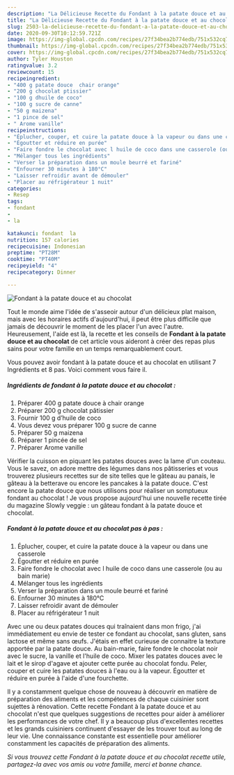 ```yaml
---
description: "La Délicieuse Recette du Fondant à la patate douce et au chocolat"
title: "La Délicieuse Recette du Fondant à la patate douce et au chocolat"
slug: 2503-la-delicieuse-recette-du-fondant-a-la-patate-douce-et-au-chocolat
date: 2020-09-30T10:12:59.721Z
image: https://img-global.cpcdn.com/recipes/27f34bea2b774edb/751x532cq70/fondant-a-la-patate-douce-et-au-chocolat-photo-principale-de-la-recette.jpg
thumbnail: https://img-global.cpcdn.com/recipes/27f34bea2b774edb/751x532cq70/fondant-a-la-patate-douce-et-au-chocolat-photo-principale-de-la-recette.jpg
cover: https://img-global.cpcdn.com/recipes/27f34bea2b774edb/751x532cq70/fondant-a-la-patate-douce-et-au-chocolat-photo-principale-de-la-recette.jpg
author: Tyler Houston
ratingvalue: 3.2
reviewcount: 15
recipeingredient:
- "400 g patate douce  chair orange"
- "200 g chocolat ptissier"
- "100 g dhuile de coco"
- "100 g sucre de canne"
- "50 g maizena"
- "1 pince de sel"
- " Arome vanille"
recipeinstructions:
- "Éplucher, couper, et cuire la patate douce à la vapeur ou dans une casserole"
- "Égoutter et réduire en purée"
- "Faire fondre le chocolat avec l huile de coco dans une casserole (ou au bain marie)"
- "Mélanger tous les ingrédients"
- "Verser la préparation dans un moule beurré et fariné"
- "Enfourner 30 minutes à 180°C"
- "Laisser refroidir avant de démouler"
- "Placer au réfrigérateur 1 nuit"
categories:
- Resep
tags:
- fondant
- 
- la

katakunci: fondant  la 
nutrition: 157 calories
recipecuisine: Indonesian
preptime: "PT28M"
cooktime: "PT40M"
recipeyield: "4"
recipecategory: Dinner

---
```



![Fondant à la patate douce et au chocolat](https://img-global.cpcdn.com/recipes/27f34bea2b774edb/751x532cq70/fondant-a-la-patate-douce-et-au-chocolat-photo-principale-de-la-recette.jpg)

Tout le monde aime l'idée de s'asseoir autour d'un délicieux plat maison, mais avec les horaires actifs d'aujourd'hui, il peut être plus difficile que jamais de découvrir le moment de les placer l'un avec l'autre. Heureusement, l'aide est là, la recette et les conseils de <strong> Fondant à la patate douce et au chocolat </strong> de cet article vous aideront à créer des repas plus sains pour votre famille en un temps remarquablement court.

<!--inarticleads1-->

Vous pouvez avoir fondant à la patate douce et au chocolat en utilisant 7 Ingrédients et 8 pas. Voici comment vous faire il.

##### Ingrédients de fondant à la patate douce et au chocolat :

1. Préparer 400 g patate douce à chair orange
1. Préparer 200 g chocolat pâtissier
1. Fournir 100 g d’huile de coco
1. Vous devez vous préparer 100 g sucre de canne
1. Préparer 50 g maizena
1. Préparer 1 pincée de sel
1. Préparer  Arome vanille


Vérifier la cuisson en piquant les patates douces avec la lame d&#39;un couteau. Vous le savez, on adore mettre des légumes dans nos pâtisseries et vous trouverez plusieurs recettes sur de site telles que le gâteau au panais, le gâteau à la betterave ou encore les pancakes à la patate douce. C&#39;est encore la patate douce que nous utilisons pour réaliser un somptueux fondant au chocolat ! Je vous propose aujourd&#39;hui une nouvelle recette tirée du magazine Slowly veggie : un gâteau fondant à la patate douce et chocolat. 

<!--inarticleads2-->

##### Fondant à la patate douce et au chocolat pas à pas :

1. Éplucher, couper, et cuire la patate douce à la vapeur ou dans une casserole
1. Égoutter et réduire en purée
1. Faire fondre le chocolat avec l huile de coco dans une casserole (ou au bain marie)
1. Mélanger tous les ingrédients
1. Verser la préparation dans un moule beurré et fariné
1. Enfourner 30 minutes à 180°C
1. Laisser refroidir avant de démouler
1. Placer au réfrigérateur 1 nuit


Avec une ou deux patates douces qui traînaient dans mon frigo, j&#39;ai immédiatement eu envie de tester ce fondant au chocolat, sans gluten, sans lactose et même sans œufs. J&#39;étais en effet curieuse de connaitre la texture apportée par la patate douce. Au bain-marie, faire fondre le chocolat noir avec le sucre, la vanille et l&#39;huile de coco. Mixer les patates douces avec le lait et le sirop d&#39;agave et ajouter cette purée au chocolat fondu. Peler, couper et cuire les patates douces à l&#39;eau ou à la vapeur. Égoutter et réduire en purée à l&#39;aide d&#39;une fourchette. 

<!--inarticleads1-->

<p>
Il y a constamment quelque chose de nouveau à découvrir en matière de préparation des aliments et les compétences de chaque cuisinier sont sujettes à rénovation. Cette recette Fondant à la patate douce et au chocolat n'est que quelques suggestions de recettes pour aider à améliorer les performances de votre chef. Il y a beaucoup plus d'excellentes recettes et les grands cuisiniers continuent d'essayer de les trouver tout au long de leur vie. Une connaissance constante est essentielle pour améliorer constamment les capacités de préparation des aliments.
</p>

<p>
<i>Si vous trouvez cette Fondant à la patate douce et au chocolat recette utile, partagez-la avec vos amis ou votre famille, merci et bonne chance.</i>
</p>
